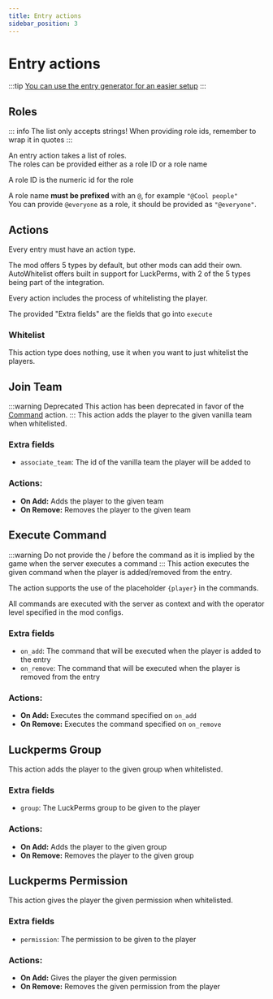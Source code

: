 ```yaml
---
title: Entry actions
sidebar_position: 3
---
```


# Entry actions

:::tip
[You can use the entry generator for an easier setup](configs/generator.md)
:::

## Roles

::: info
The list only accepts strings! When providing role ids, remember to wrap it in quotes
:::

An entry action takes a list of roles.  
The roles can be provided either as a role ID or a role name

A role ID is the numeric id for the role

A role name **must be prefixed** with an `@`, for example `"@Cool people"`  
You can provide `@everyone` as a role, it should be provided as `"@everyone"`.

## Actions

Every entry must have an action type.

The mod offers 5 types by default, but other mods can add their own.  
AutoWhitelist offers built in support for LuckPerms, with 2 of the 5 types being part of the integration.

Every action includes the process of whitelisting the player.

The provided "Extra fields" are the fields that go into `execute`

### Whitelist
This action type does nothing, use it when you want to just whitelist the players.

## Join Team
:::warning Deprecated
This action has been deprecated in favor of the [Command](#command) action.
:::
This action adds the player to the given vanilla team when whitelisted.

### Extra fields
- `associate_team`: The id of the vanilla team the player will be added to

### Actions:
- **On Add:** Adds the player to the given team  
- **On Remove:** Removes the player to the given team

## Execute Command
:::warning
Do not provide the / before the command as it is implied by the game when the server executes a command
:::
This action executes the given command when the player is added/removed from the entry.

The action supports the use of the placeholder `{player}` in the commands.

All commands are executed with the server as context and with the operator level specified in the mod configs.

### Extra fields
- `on_add`: The command that will be executed when the player is added to the entry
- `on_remove`: The command that will be executed when the player is removed from the entry

### Actions:
- **On Add:** Executes the command specified on `on_add`
- **On Remove:** Executes the command specified on `on_remove`

## Luckperms Group
This action adds the player to the given group when whitelisted.

### Extra fields
- `group`: The LuckPerms group to be given to the player

### Actions:
- **On Add:** Adds the player to the given group
- **On Remove:** Removes the player to the given group

## Luckperms Permission
This action gives the player the given permission when whitelisted.

### Extra fields
- `permission`: The permission to be given to the player

### Actions:
- **On Add:** Gives the player the given permission
- **On Remove:** Removes the given permission from the player
